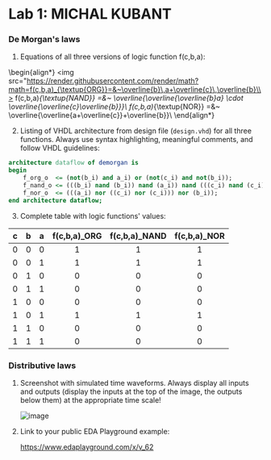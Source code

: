 # Lab 1: MICHAL KUBANT

### De Morgan's laws

1. Equations of all three versions of logic function f(c,b,a):

 \begin{align*}
    <img src="https://render.githubusercontent.com/render/math?math=f(c,b,a)_{\textup{ORG}}=&~\overline{b}\,a+\overline{c}\,\overline{b}\\>
    f(c,b,a)_{\textup{NAND}} =&~ \overline{\overline{\overline{b}a} \cdot \overline{\overline{c}\overline{b}}}\\
    f(c,b,a)_{\textup{NOR}} =&~ \overline{\overline{a+\overline{c}}+\overline{b}}\\
\end{align*}

2. Listing of VHDL architecture from design file (`design.vhd`) for all three functions. Always use syntax highlighting, meaningful comments, and follow VHDL guidelines:

```vhdl
architecture dataflow of demorgan is
begin
    f_org_o  <= (not(b_i) and a_i) or (not(c_i) and not(b_i));
    f_nand_o <= (((b_i) nand (b_i)) nand (a_i)) nand (((c_i) nand (c_i)) nand ((b_i) nand (b_i)));
    f_nor_o  <= (((a_i) nor ((c_i) nor (c_i))) nor (b_i));
end architecture dataflow;
```

3. Complete table with logic functions' values:

| **c** | **b** |**a** | **f(c,b,a)_ORG** | **f(c,b,a)_NAND** | **f(c,b,a)_NOR** |
| :-: | :-: | :-: | :-: | :-: | :-: |
| 0 | 0 | 0 | 1 | 1 | 1 |
| 0 | 0 | 1 | 1 | 1 | 1 |
| 0 | 1 | 0 | 0 | 0 | 0 |
| 0 | 1 | 1 | 0 | 0 | 0 |
| 1 | 0 | 0 | 0 | 0 | 0 |
| 1 | 0 | 1 | 1 | 1 | 1 |
| 1 | 1 | 0 | 0 | 0 | 0 |
| 1 | 1 | 1 | 0 | 0 | 0 |

### Distributive laws

1. Screenshot with simulated time waveforms. Always display all inputs and outputs (display the inputs at the top of the image, the outputs below them) at the appropriate time scale!

   ![image](https://user-images.githubusercontent.com/99811894/154719308-b83f6a70-3573-4de3-8967-d73d6f711647.png)

2. Link to your public EDA Playground example:

   https://www.edaplayground.com/x/v_62

